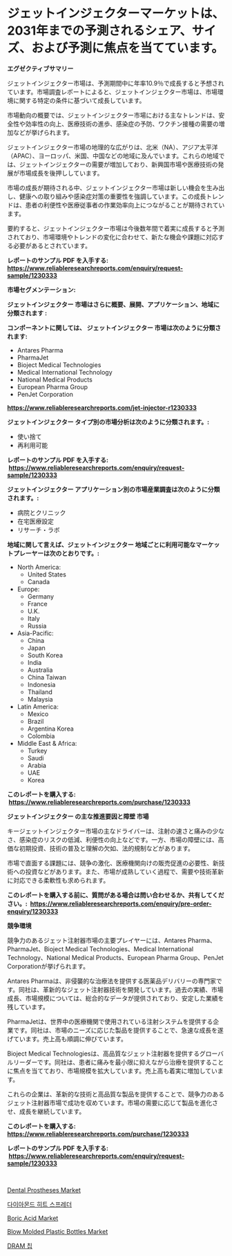 <p><h1>ジェットインジェクターマーケットは、2031年までの予測されるシェア、サイズ、および予測に焦点を当てています。</h1></p><p><strong>エグゼクティブサマリー</strong></p>
<p><p>ジェットインジェクター市場は、予測期間中に年率10.9％で成長すると予想されています。市場調査レポートによると、ジェットインジェクター市場は、市場環境に関する特定の条件に基づいて成長しています。</p><p>市場動向の概要では、ジェットインジェクター市場における主なトレンドは、安全性や効率性の向上、医療技術の進歩、感染症の予防、ワクチン接種の需要の増加などが挙げられます。</p><p>ジェットインジェクター市場の地理的な広がりは、北米（NA）、アジア太平洋（APAC）、ヨーロッパ、米国、中国などの地域に及んでいます。これらの地域では、ジェットインジェクターの需要が増加しており、新興国市場や医療技術の発展が市場成長を後押ししています。</p><p>市場の成長が期待される中、ジェットインジェクター市場は新しい機会を生み出し、健康への取り組みや感染症対策の重要性を強調しています。この成長トレンドは、患者の利便性や医療従事者の作業効率向上につながることが期待されています。</p><p>要約すると、ジェットインジェクター市場は今後数年間で着実に成長すると予測されており、市場環境やトレンドの変化に合わせて、新たな機会や課題に対応する必要があるとされています。</p></p>
<p><strong>レポートのサンプル PDF を入手する: <a href="https://www.reliableresearchreports.com/enquiry/request-sample/1230333">https://www.reliableresearchreports.com/enquiry/request-sample/1230333</a></strong></p>
<p><strong>市場セグメンテーション:</strong></p>
<p><strong> ジェットインジェクター 市場はさらに概要、展開、アプリケーション、地域に分類されます :</strong></p>
<p><strong>コンポーネントに関しては、 ジェットインジェクター 市場は次のように分類されます: &nbsp;</strong></p>
<p><ul><li>Antares Pharma</li><li>PharmaJet</li><li>Bioject Medical Technologies</li><li>Medical International Technology</li><li>National Medical Products</li><li>European Pharma Group</li><li>PenJet Corporation</li></ul></p>
<p><strong><a href="https://www.reliableresearchreports.com/jet-injector-r1230333">https://www.reliableresearchreports.com/jet-injector-r1230333</a></strong></p>
<p><strong> ジェットインジェクター タイプ別の市場分析は次のように分類されます。:</strong></p>
<p><ul><li>使い捨て</li><li>再利用可能</li></ul></p>
<p><strong>レポートのサンプル PDF を入手する: &nbsp;<a href="https://www.reliableresearchreports.com/enquiry/request-sample/1230333">https://www.reliableresearchreports.com/enquiry/request-sample/1230333</a></strong></p>
<p><strong> ジェットインジェクター アプリケーション別の市場産業調査は次のように分類されます。:</strong></p>
<p><ul><li>病院とクリニック</li><li>在宅医療設定</li><li>リサーチ・ラボ</li></ul></p>
<p><strong>地域に関して言えば、ジェットインジェクター 地域ごとに利用可能なマーケットプレーヤーは次のとおりです。:</strong></p>
<p><ul>
    <li>
        North America:
        <ul>
            <li>United States</li>
            <li>Canada</li>
        </ul>
    </li>
    <li>
        Europe:
        <ul>
            <li>Germany</li>
            <li>France</li>
            <li>U.K.</li>
            <li>Italy</li>
            <li>Russia</li>
        </ul>
    </li>
    <li>
        Asia-Pacific:
        <ul>
            <li>China</li>
            <li>Japan</li>
            <li>South Korea</li>
            <li>India</li>
            <li>Australia</li>
            <li>China Taiwan</li>
            <li>Indonesia</li>
            <li>Thailand</li>
            <li>Malaysia</li>
        </ul>
    </li>
    <li>
        Latin America:
        <ul>
            <li>Mexico</li>
            <li>Brazil</li>
            <li>Argentina Korea</li>
            <li>Colombia</li>
        </ul>
    </li>
    <li>
        Middle East & Africa:
        <ul>
            <li>Turkey</li>
            <li>Saudi</li>
            <li>Arabia</li>
            <li>UAE</li>
            <li>Korea</li>
        </ul>
    </li>
    </ul></p>
<p><strong>このレポートを購入する: &nbsp;<a href="https://www.reliableresearchreports.com/purchase/1230333">https://www.reliableresearchreports.com/purchase/1230333</a></strong></p>
<p><strong>ジェットインジェクター の主な推進要因と障壁 市場</strong></p>
<p><p>キージェットインジェクター市場の主なドライバーは、注射の速さと痛みの少なさ、感染症のリスクの低減、利便性の向上などです。一方、市場の障壁には、高価な初期投資、技術の普及と理解の欠如、法的規制などがあります。</p><p>市場で直面する課題には、競争の激化、医療機関向けの販売促進の必要性、新技術への投資などがあります。また、市場が成熟していく過程で、需要や技術革新に対応できる柔軟性も求められます。</p></p>
<p><strong>このレポートを購入する前に、質問がある場合は問い合わせるか、共有してください。:&nbsp; <a href="https://www.reliableresearchreports.com/enquiry/pre-order-enquiry/1230333">https://www.reliableresearchreports.com/enquiry/pre-order-enquiry/1230333</a></strong></p>
<p><strong>競争環境</strong></p>
<p><p>競争力のあるジェット注射器市場の主要プレイヤーには、Antares Pharma、PharmaJet、Bioject Medical Technologies、Medical International Technology、National Medical Products、European Pharma Group、PenJet Corporationが挙げられます。</p><p>Antares Pharmaは、非侵襲的な治療法を提供する医薬品デリバリーの専門家です。同社は、革新的なジェット注射器技術を開発しています。過去の実績、市場成長、市場規模については、総合的なデータが提供されており、安定した業績を残しています。</p><p>PharmaJetは、世界中の医療機関で使用されている注射システムを提供する企業です。同社は、市場のニーズに応じた製品を提供することで、急速な成長を遂げています。売上高も順調に伸びています。</p><p>Bioject Medical Technologiesは、高品質なジェット注射器を提供するグローバルリーダーです。同社は、患者に痛みを最小限に抑えながら治療を提供することに焦点を当てており、市場規模を拡大しています。売上高も着実に増加しています。</p><p>これらの企業は、革新的な技術と高品質な製品を提供することで、競争力のあるジェット注射器市場で成功を収めています。市場の需要に応じて製品を進化させ、成長を継続しています。</p></p>
<p><strong>このレポートを購入する: &nbsp; <a href="https://www.reliableresearchreports.com/purchase/1230333">https://www.reliableresearchreports.com/purchase/1230333</a></strong></p>
<p><strong>レポートのサンプル PDF を入手する: &nbsp;<a href="https://www.reliableresearchreports.com/enquiry/request-sample/1230333">https://www.reliableresearchreports.com/enquiry/request-sample/1230333</a></strong><strong></strong></p>
<p>&nbsp;</p>
<p><p><a href="https://github.com/Airanohannonzb68e5pb53oc1/Market-Research-Report-List-2/blob/main/dental-prostheses-market.md">Dental Prostheses Market</a></p><p><a href="https://github.com/JeromeRtyau89966/Market-Research-Report-List-1/blob/main/873564633495.md">다이아몬드 히트 스프레더</a></p><p><a href="https://www.linkedin.com/pulse/boric-acid-market-research-report-provides-critical-insights-can-fzkef?trackingId=ShIvnTYI6nR21KpwRDY%2FwQ%3D%3D">Boric Acid Market</a></p><p><a href="https://www.linkedin.com/pulse/blow-molded-plastic-bottles-market-research-report-reveals-hg7pc?trackingId=ker9piMhaQcghe%2BmlcH9Zw%3D%3D">Blow Molded Plastic Bottles Market</a></p><p><a href="https://github.com/TimmyMann6767/Market-Research-Report-List-1/blob/main/980113733478.md">DRAM 칩</a></p></p>